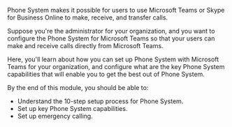 Phone System makes it possible for users to use Microsoft Teams or Skype for Business Online to make, receive, and transfer calls.

Suppose you're the administrator for your organization, and you want to configure the Phone System for Microsoft Teams so that your users can make and receive calls directly from Microsoft Teams.

Here, you'll learn about how you can set up Phone System with Microsoft Teams for your organization, and configure what are the key Phone System capabilities that will enable you to get the best out of Phone System.

By the end of this module, you should be able to:

- Understand the 10-step setup process for Phone System.
- Set up key Phone System capabilities.
- Set up emergency calling.
